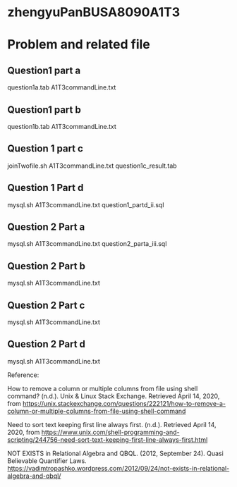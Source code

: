 # zhengyuPanBUSA8090A1T3

# Problem and related file

## Question1 part a

question1a.tab
A1T3commandLine.txt


## Question1 part b

question1b.tab
A1T3commandLine.txt

## Question 1 part c

joinTwofile.sh
A1T3commandLine.txt
question1c_result.tab

## Question 1 Part d

mysql.sh
A1T3commandLine.txt
question1_partd_ii.sql

## Question 2 Part a

mysql.sh
A1T3commandLine.txt
question2_parta_iii.sql


## Question 2 Part b

mysql.sh
A1T3commandLine.txt
## Question 2 Part c

mysql.sh
A1T3commandLine.txt

## Question 2 Part d

mysql.sh
A1T3commandLine.txt

Reference:

How to remove a column or multiple columns from file using shell command? (n.d.). Unix & Linux Stack Exchange. Retrieved April 14, 2020, from https://unix.stackexchange.com/questions/222121/how-to-remove-a-column-or-multiple-columns-from-file-using-shell-command

Need to sort text keeping first line always first. (n.d.). Retrieved April 14, 2020, from https://www.unix.com/shell-programming-and-scripting/244756-need-sort-text-keeping-first-line-always-first.html

NOT EXISTS in Relational Algebra and QBQL. (2012, September 24). Quasi Believable Quantifier Laws. https://vadimtropashko.wordpress.com/2012/09/24/not-exists-in-relational-algebra-and-qbql/

